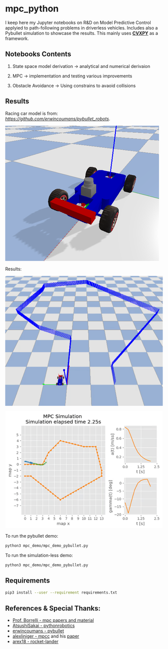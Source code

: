 # mpc_python

I keep here my Jupyter notebooks on R&D on Model Predictive Control applyied to path-following problems in driverless vehicles. Includes also a Pybullet simulation to showcase the results. 
This mainly uses **[CVXPY](https://www.cvxpy.org/)** as a framework.

## Notebooks Contents

1. State space model derivation -> analytical and numerical derivaion

2. MPC -> implementation and testing various improvements

3. Obstacle Avoidance -> Using constrains to avaoid collisions

<!--nobody cares about this 
## About

The MPC is a model predictive path following controller which does follow a predefined reference by solving an optimization problem. The resulting optimization problem is shown in the following equation:

![](img/quicklatex_equation.png)

The terns of the cost function are the sum of the **reference tracking error**, **heading effort** and **actuaction rate of change**.

Where R,P,Q are the cost matrices used to tune the response.

The vehicle model is described by the bicycle kinematics model using the state space matrices A and B:

![](img/quicklatex2.png)

The state variables **(x)** of the model are:

* **x** coordinate of the robot
* **y** coordinate of the robot
* **v** velocuty of the robot
* **theta** heading of the robot

The inputs **(u)** of the model are:

* **a** linear acceleration of the robot
* **delta** steering angle of the robot
-->

## Results

Racing car model is from: *https://github.com/erwincoumans/pybullet_robots*.

![](img/f10.png)

Results:

![](img/demo_bullet.gif)

![](img/demo.gif)

To run the pybullet demo:

```bash
python3 mpc_demo/mpc_demo_pybullet.py
```

To run the simulation-less demo:

```bash
python3 mpc_demo/mpc_demo_pybullet.py
```

## Requirements

```bash
pip3 install --user --requirement requirements.txt
```

## References & Special Thanks:
* [Prof. Borrelli - mpc papers and material](https://borrelli.me.berkeley.edu/pdfpub/IV_KinematicMPC_jason.pdf)
* [AtsushiSakai - pythonrobotics](https://github.com/AtsushiSakai/PythonRobotics/)
* [erwincoumans - pybullet](https://pybullet.org/wordpress/)
* [alexliniger - mpcc](https://github.com/alexliniger/MPCC) and his [paper](https://onlinelibrary.wiley.com/doi/abs/10.1002/oca.2123)
* [arex18 - rocket-lander](https://github.com/arex18/rocket-lander)
